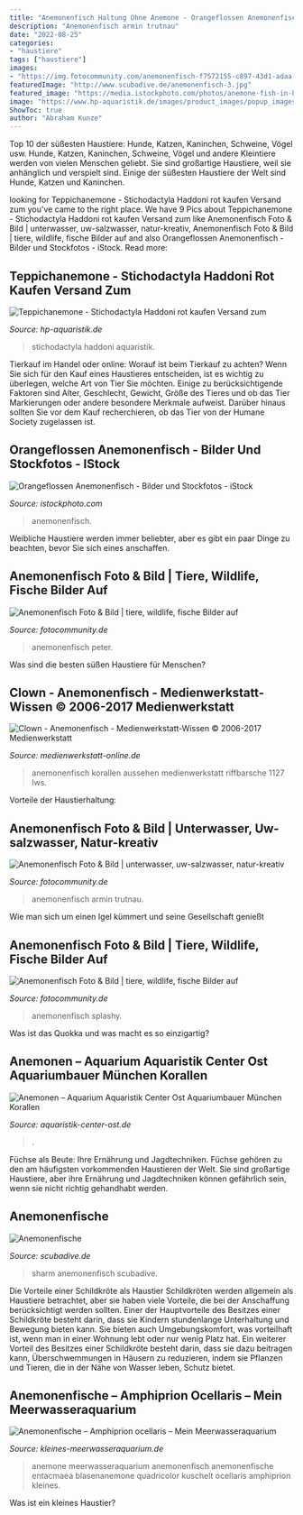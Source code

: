 ```yaml
---
title: "Anemonenfisch Haltung Ohne Anemone - Orangeflossen Anemonenfisch"
description: "Anemonenfisch armin trutnau"
date: "2022-08-25"
categories:
- "haustiere"
tags: ["haustiere"]
images:
- "https://img.fotocommunity.com/anemonenfisch-f7572155-c897-43d1-adaa-2d72e5abb344.jpg?height=1080"
featuredImage: "http://www.scubadive.de/anemonenfisch-3.jpg"
featured_image: "https://media.istockphoto.com/photos/anemone-fish-in-bali-picture-id628211242?k=6&amp;m=628211242&amp;s=612x612&amp;w=0&amp;h=76eHIvaj74fVUn3hSwsMtAAQgIbBBFwDZPElEN5NhGs="
image: "https://www.hp-aquaristik.de/images/product_images/popup_images/anemone.jpg"
ShowToc: true
author: "Abraham Kunze"
---
```



Top 10 der süßesten Haustiere: Hunde, Katzen, Kaninchen, Schweine, Vögel usw.
Hunde, Katzen, Kaninchen, Schweine, Vögel und andere Kleintiere werden von vielen Menschen geliebt. Sie sind großartige Haustiere, weil sie anhänglich und verspielt sind. Einige der süßesten Haustiere der Welt sind Hunde, Katzen und Kaninchen.

	

		
looking for Teppichanemone - Stichodactyla Haddoni rot kaufen Versand zum you've came to the right place. We have 9 Pics about Teppichanemone - Stichodactyla Haddoni rot kaufen Versand zum like Anemonenfisch Foto &amp; Bild | unterwasser, uw-salzwasser, natur-kreativ, Anemonenfisch Foto &amp; Bild | tiere, wildlife, fische Bilder auf and also Orangeflossen Anemonenfisch - Bilder und Stockfotos - iStock. Read more:
		
    
## Teppichanemone - Stichodactyla Haddoni Rot Kaufen Versand Zum

<img loading=lazy src="https://www.hp-aquaristik.de/images/product_images/popup_images/anemone.jpg" onerror="this.onerror=null;this.src='https://tse1.mm.bing.net/th?id=OIP.t8vjPbsmwk40KRrggMxFHQHaFF&amp;pid=15.1';" alt="Teppichanemone - Stichodactyla Haddoni rot kaufen Versand zum">

_Source: hp-aquaristik.de_

>stichodactyla haddoni aquaristik. 

	

Tierkauf im Handel oder online: Worauf ist beim Tierkauf zu achten?
Wenn Sie sich für den Kauf eines Haustieres entscheiden, ist es wichtig zu überlegen, welche Art von Tier Sie möchten. Einige zu berücksichtigende Faktoren sind Alter, Geschlecht, Gewicht, Größe des Tieres und ob das Tier Markierungen oder andere besondere Merkmale aufweist. Darüber hinaus sollten Sie vor dem Kauf recherchieren, ob das Tier von der Humane Society zugelassen ist.

    
## Orangeflossen Anemonenfisch - Bilder Und Stockfotos - IStock

<img loading=lazy src="https://media.istockphoto.com/photos/anemone-fish-in-bali-picture-id628211242?k=6&amp;m=628211242&amp;s=612x612&amp;w=0&amp;h=76eHIvaj74fVUn3hSwsMtAAQgIbBBFwDZPElEN5NhGs=" onerror="this.onerror=null;this.src='https://tse1.mm.bing.net/th?id=OIP.F01Ak_H0pHxvgEXqbvwH3QHaE7&amp;pid=15.1';" alt="Orangeflossen Anemonenfisch - Bilder und Stockfotos - iStock">

_Source: istockphoto.com_

>anemonenfisch. 

	

Weibliche Haustiere werden immer beliebter, aber es gibt ein paar Dinge zu beachten, bevor Sie sich eines anschaffen.

    
## Anemonenfisch Foto &amp; Bild | Tiere, Wildlife, Fische Bilder Auf

<img loading=lazy src="https://img.fotocommunity.com/anemonenfisch-1ae97869-2a94-40f6-b562-ad3ef518086a.jpg?width=1000" onerror="this.onerror=null;this.src='https://tse3.mm.bing.net/th?id=OIP.eh6Bp68recw7oit1VjtWFwHaE8&amp;pid=15.1';" alt="Anemonenfisch Foto &amp; Bild | tiere, wildlife, fische Bilder auf">

_Source: fotocommunity.de_

>anemonenfisch peter. 

	

Was sind die besten süßen Haustiere für Menschen?

    
## Clown - Anemonenfisch - Medienwerkstatt-Wissen © 2006-2017 Medienwerkstatt

<img loading=lazy src="http://www.medienwerkstatt-online.de/lws_wissen/bilder/1127-1.jpg" onerror="this.onerror=null;this.src='https://tse2.mm.bing.net/th?id=OIP.5GyON51Wzp5UIXOTSo1pSgHaFo&amp;pid=15.1';" alt="Clown - Anemonenfisch - Medienwerkstatt-Wissen © 2006-2017 Medienwerkstatt">

_Source: medienwerkstatt-online.de_

>anemonenfisch korallen aussehen medienwerkstatt riffbarsche 1127 lws. 

	

Vorteile der Haustierhaltung:

    
## Anemonenfisch Foto &amp; Bild | Unterwasser, Uw-salzwasser, Natur-kreativ

<img loading=lazy src="https://img.fotocommunity.com/anemonenfisch-f7572155-c897-43d1-adaa-2d72e5abb344.jpg?height=1080" onerror="this.onerror=null;this.src='https://tse4.mm.bing.net/th?id=OIP.BeJdyZ1d2NNhBw_0vMQz4QHaE8&amp;pid=15.1';" alt="Anemonenfisch Foto &amp; Bild | unterwasser, uw-salzwasser, natur-kreativ">

_Source: fotocommunity.de_

>anemonenfisch armin trutnau. 

	

Wie man sich um einen Igel kümmert und seine Gesellschaft genießt

    
## Anemonenfisch Foto &amp; Bild | Tiere, Wildlife, Fische Bilder Auf

<img loading=lazy src="https://img.fotocommunity.com/anemonenfisch-1c54636f-deb3-4e36-ba5e-759095049365.jpg?height=1080" onerror="this.onerror=null;this.src='https://tse3.mm.bing.net/th?id=OIP.TADc1c2Mg5evDAcXT64o0QHaFa&amp;pid=15.1';" alt="Anemonenfisch Foto &amp; Bild | tiere, wildlife, fische Bilder auf">

_Source: fotocommunity.de_

>anemonenfisch splashy. 

	

Was ist das Quokka und was macht es so einzigartig?

    
## Anemonen – Aquarium Aquaristik Center Ost Aquariumbauer München Korallen

<img loading=lazy src="http://www.aquaristik-center-ost.de/wp-content/uploads/2014/10/Anemonen_Fisch_web.jpg" onerror="this.onerror=null;this.src='https://tse1.mm.bing.net/th?id=OIP.92xBmZvp2bP-hvlP5IgMygHaEP&amp;pid=15.1';" alt="Anemonen – Aquarium Aquaristik Center Ost Aquariumbauer München Korallen">

_Source: aquaristik-center-ost.de_

>. 

	

Füchse als Beute: Ihre Ernährung und Jagdtechniken.
Füchse gehören zu den am häufigsten vorkommenden Haustieren der Welt. Sie sind großartige Haustiere, aber ihre Ernährung und Jagdtechniken können gefährlich sein, wenn sie nicht richtig gehandhabt werden.

    
## Anemonenfische

<img loading=lazy src="http://www.scubadive.de/anemonenfisch-3.jpg" onerror="this.onerror=null;this.src='https://tse2.mm.bing.net/th?id=OIP.REBVQa8sK2Sr1Eg-hxCavgHaEJ&amp;pid=15.1';" alt="Anemonenfische">

_Source: scubadive.de_

>sharm anemonenfisch scubadive. 

	

Die Vorteile einer Schildkröte als Haustier
Schildkröten werden allgemein als Haustiere betrachtet, aber sie haben viele Vorteile, die bei der Anschaffung berücksichtigt werden sollten. Einer der Hauptvorteile des Besitzes einer Schildkröte besteht darin, dass sie Kindern stundenlange Unterhaltung und Bewegung bieten kann. Sie bieten auch Umgebungskomfort, was vorteilhaft ist, wenn man in einer Wohnung lebt oder nur wenig Platz hat. Ein weiterer Vorteil des Besitzes einer Schildkröte besteht darin, dass sie dazu beitragen kann, Überschwemmungen in Häusern zu reduzieren, indem sie Pflanzen und Tieren, die in der Nähe von Wasser leben, Schutz bietet.

    
## Anemonenfische – Amphiprion Ocellaris – Mein Meerwasseraquarium

<img loading=lazy src="http://www.kleines-meerwasseraquarium.de/wp-content/uploads/2016/06/Anemone-und-Fisch-950x633.jpg" onerror="this.onerror=null;this.src='https://tse1.mm.bing.net/th?id=OIP.5B4jvdrl-elK7J1_3WkIpAHaE7&amp;pid=15.1';" alt="Anemonenfische – Amphiprion ocellaris – Mein Meerwasseraquarium">

_Source: kleines-meerwasseraquarium.de_

>anemone meerwasseraquarium anemonenfisch anemonenfische entacmaea blasenanemone quadricolor kuschelt ocellaris amphiprion kleines. 

	

Was ist ein kleines Haustier?


